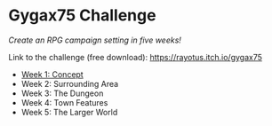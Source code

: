 # Gygax75 Challenge
_Create an RPG campaign setting in five weeks!_

Link to the challenge (free download): https://rayotus.itch.io/gygax75

 - [Week 1: Concept](week1/week1-notes.md)
 - Week 2: Surrounding Area
 - Week 3: The Dungeon
 - Week 4: Town Features
 - Week 5: The Larger World
